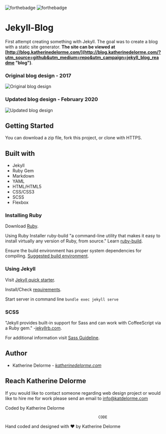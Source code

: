 ![forthebadge](https://forthebadge.com/images/badges/built-with-resentment.svg)
![forthebadge](https://forthebadge.com/images/badges/made-with-ruby.svg)

# Jekyll-Blog
First attempt creating something with Jekyll. The goal was to create a blog with a static site generator. **The site can be viewed at [http://blog.katherinedelorme.com/](http://blog.katherinedelorme.com/?utm_source=github&utm_medium=repo&utm_campaign=jekyll_blog_readme "blog")**.

### Original blog design  - 2017
![Original blog design](http://blog.katherinedelorme.com/assets/blog-redesign-previous.png "Original blog design")

### Updated blog design - February 2020
![Updated blog design](http://blog.katherinedelorme.com/assets/blog-redesign-update.png "Updated blog design")

## Getting Started
You can download a zip file, fork this project, or clone with HTTPS.

## Built with
* Jekyll
* Ruby Gem
* Markdown
* YAML
* HTML/HTML5
* CSS/CSS3
* SCSS
* Flexbox

### Installing Ruby
Download [Ruby](https://www.ruby-lang.org/en/downloads/?utm_source=katdelormegithub&utm_medium=github "Ruby").

Using Ruby Installer ruby-build "a command-line utility that makes it easy to install virtually any version of Ruby, from source." Learn [ruby-build](https://github.com/rbenv/ruby-build#readme?utm_source=katdelormegithub&utm_medium=github "ruby-build").

Ensure the build environment has proper system dependencies for compiling. [Suggested build environment](https://github.com/rbenv/ruby-build/wiki#suggested-build-environment?utm_source=katdelormegithub&utm_medium=github "ruby-build").

### Using Jekyll
Visit [Jekyll quick starter](https://jekyllrb.com/docs/quickstart/?utm_source=katdelormegithub&utm_medium=github "Jekyll quick starter").

Install/Check [requirements](https://jekyllrb.com/docs/installation/#requirements?utm_source=katdelormegithub&utm_medium=github "requirements").

Start server in command line
`bundle exec jekyll serve`

### SCSS
"Jekyll provides built-in support for Sass and can work with CoffeeScript via a Ruby gem." -[jekyllrb.com](https://jekyllrb.com/docs/assets/#sassscss?utm_source=katdelormegithub&utm_medium=github "jekyllrb.com").

For additional information visit [Sass Guideline](https://sass-lang.com/guide?utm_source=katdelormegithub&utm_medium=github "Sass Guideline").

## Author
* Katherine Delorme - *[katherinedelorme.com](http://katherinedelorme.com?utm_source=github&utm_medium=repo&utm_campaign=jekyll_blog_readme "Portfolio Website")*

## Reach Katherine Delorme
If you would like to contact someone regarding web design project or would like to hire me for work please send an email to info@katdelorme.com

Coded by Katherine Delorme


                                              CODE

Hand coded and designed with &hearts; by Katherine Delorme
